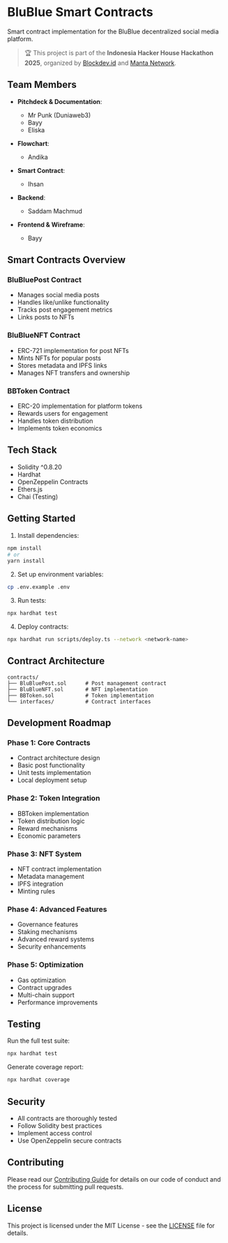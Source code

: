 # BluBlue Smart Contracts

Smart contract implementation for the BluBlue decentralized social media platform.

> 🏆 This project is part of the **Indonesia Hacker House Hackathon 2025**, organized by [Blockdev.id](https://blockdev.id) and [Manta Network](https://manta.network).

## Team Members

- **Pitchdeck & Documentation**:

  - Mr Punk (Duniaweb3)
  - Bayy
  - Eliska

- **Flowchart**:

  - Andika

- **Smart Contract**:

  - Ihsan

- **Backend**:

  - Saddam Machmud

- **Frontend & Wireframe**:
  - Bayy

## Smart Contracts Overview

### BluBluePost Contract

- Manages social media posts
- Handles like/unlike functionality
- Tracks post engagement metrics
- Links posts to NFTs

### BluBlueNFT Contract

- ERC-721 implementation for post NFTs
- Mints NFTs for popular posts
- Stores metadata and IPFS links
- Manages NFT transfers and ownership

### BBToken Contract

- ERC-20 implementation for platform tokens
- Rewards users for engagement
- Handles token distribution
- Implements token economics

## Tech Stack

- Solidity ^0.8.20
- Hardhat
- OpenZeppelin Contracts
- Ethers.js
- Chai (Testing)

## Getting Started

1. Install dependencies:

```bash
npm install
# or
yarn install
```

2. Set up environment variables:

```bash
cp .env.example .env
```

3. Run tests:

```bash
npx hardhat test
```

4. Deploy contracts:

```bash
npx hardhat run scripts/deploy.ts --network <network-name>
```

## Contract Architecture

```
contracts/
├── BluBluePost.sol      # Post management contract
├── BluBlueNFT.sol       # NFT implementation
├── BBToken.sol          # Token implementation
└── interfaces/          # Contract interfaces
```

## Development Roadmap

### Phase 1: Core Contracts

- Contract architecture design
- Basic post functionality
- Unit tests implementation
- Local deployment setup

### Phase 2: Token Integration

- BBToken implementation
- Token distribution logic
- Reward mechanisms
- Economic parameters

### Phase 3: NFT System

- NFT contract implementation
- Metadata management
- IPFS integration
- Minting rules

### Phase 4: Advanced Features

- Governance features
- Staking mechanisms
- Advanced reward systems
- Security enhancements

### Phase 5: Optimization

- Gas optimization
- Contract upgrades
- Multi-chain support
- Performance improvements

## Testing

Run the full test suite:

```bash
npx hardhat test
```

Generate coverage report:

```bash
npx hardhat coverage
```

## Security

- All contracts are thoroughly tested
- Follow Solidity best practices
- Implement access control
- Use OpenZeppelin secure contracts

## Contributing

Please read our [Contributing Guide](./CONTRIBUTING.md) for details on our code of conduct and the process for submitting pull requests.

## License

This project is licensed under the MIT License - see the [LICENSE](./LICENSE) file for details.
